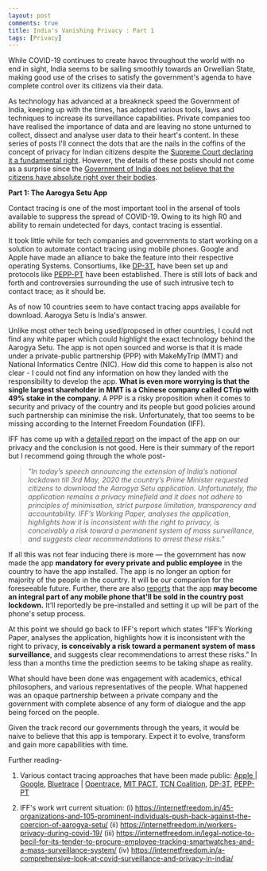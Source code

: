 ```yaml
---
layout: post
comments: true
title: India's Vanishing Privacy : Part 1
tags: [Privacy]
---
```


While COVID-19 continues to create havoc throughout the world with no end in sight, India seems to be sailing smoothly towards an Orwellian State, making good use of the crises to satisfy the government's agenda to have complete control over its citizens via their data.

As technology has advanced at a breakneck speed the Government of India, keeping up with the times, has adopted various tools, laws and techniques to increase its surveillance capabilities. Private companies too have realised the importance of data and are leaving no stone unturned to collect, dissect and analyse user data to their heart's content. In these series of posts I'll connect the dots that are the nails in the coffins of the concept of privacy for Indian citizens despite the [Supreme Court declaring it a fundamental right](https://en.wikipedia.org/wiki/Justice_K._S._Puttaswamy_(Retd.)_and_Anr._vs_Union_Of_India_And_Ors.). However, the details of these posts should not come as a surprise since the [Government of India does not believe that the citizens have absolute right over their bodies](https://timesofindia.indiatimes.com/india/citizens-dont-have-absolute-right-over-their-bodies-government/articleshow/58486260.cms).


**Part 1: The Aarogya Setu App**

Contact tracing is one of the most important tool in the arsenal of tools available to suppress the spread of COVID-19. Owing to its high R0 and ability to remain undetected for days, contact tracing is essential.

It took little while for tech companies and governments to start working on a solution to automate contact tracing using mobile phones. Google and Apple have made an alliance to bake the feature into their respective operating Systems. Consortiums, like [DP-3T](https://en.wikipedia.org/wiki/Decentralized_Privacy-Preserving_Proximity_Tracing), have been set up and protocols like [PEPP-PT](https://en.wikipedia.org/wiki/Pan-European_Privacy-Preserving_Proximity_Tracing) have been established. There is still lots of back and forth and controversies surrounding the use  of such intrusive tech to contact trace; as it should be. 

As of now 10 countries seem to have contact tracing apps available for download. Aarogya Setu is India's answer.

Unlike most other tech being used/proposed in other countries, I could not find any white paper which could highlight the exact technology behind the Aarogya Setu. The app is not open sourced and worse is that it is made under a private-public partnership (PPP) with MakeMyTrip (MMT) and National Informatics Centre (NIC). How did this come to happen is also not clear - I could not find any information on how they landed with the responsibility to develop the app. **What is even more worrying is that the single largest shareholder in MMT is a Chinese company called CTrip with 49% stake in the company.** A PPP is a risky proposition when it comes to security and privacy of the country and its people but good policies around such partnership can minimise the risk. Unfortunately, that too seems to be missing according to the Internet Freedom Foundation (IFF).

IFF has come up with a [detailed report](https://internetfreedom.in/is-aarogya-setu-privacy-first-nope-but-it-could-be-if-the-government-wanted/) on the impact of the app on our privacy and the conclusion is not good. Here is their summary of the report but I recommend going through the whole post-


>  *"In today’s speech announcing the extension of India’s national lockdown till 3rd May, 2020 the country’s Prime Minister requested citizens to download the Aarogya Setu application. Unfortunately, the application remains a privacy minefield and it does not adhere to principles of minimisation, strict purpose limitation, transparency and accountability. IFF’s Working Paper, analyses the application, highlights how it is inconsistent with the right to privacy, is conceivably a risk toward a permanent system of mass surveillance, and suggests clear recommendations to arrest these risks."*  
    
If all this was not fear inducing there is more — the government has now made the app **mandatory for every private and public employee** in the country to have the app installed. The app is no longer an option for majority of the people in the country. It will be our companion for the foreseeable future. Further, there are also [reports](https://www.news18.com/news/tech/aarogya-setu-registration-will-be-mandatory-to-setup-new-phone-govt-sources-2599197.html) that the app **may become an integral part of any mobile phone that'll be sold in the country post lockdown.** It'll reportedly be pre-installed and setting it up will be part of the phone's setup process. 

At this point we should go back to IFF's report which states "IFF’s Working Paper, analyses the application, highlights how it is inconsistent with the right to privacy, **is conceivably a risk toward a permanent system of mass surveillance**, and suggests clear recommendations to arrest these risks." In less than a months time the prediction seems to be taking shape as reality.

What should have been done was engagement with academics, ethical philosophers, and various representatives of the people. What happened was an opaque partnership between a private company and the government with complete absence of any form of dialogue and the app being forced on the people.

Given the track record our governments through the years, it would be naive to believe that this app is temporary. Expect it to evolve, transform and gain more capabilities with time.

Further reading-

1. Various contact tracing approaches that have been made public: [Apple | Google](https://www.apple.com/covid19/contacttracing/), [Bluetrace](https://bluetrace.io/) | [Opentrace](https://github.com/OpenTrace-Community), [MIT PACT](https://pact.mit.edu/), [TCN Coalition](https://tcn-coalition.org/), [DP-3T](https://en.wikipedia.org/wiki/Decentralized_Privacy-Preserving_Proximity_Tracing), [PEPP-PT](https://en.wikipedia.org/wiki/Pan-European_Privacy-Preserving_Proximity_Tracing)

2. IFF's work wrt current situation: (i) https://internetfreedom.in/45-organizations-and-105-prominent-individuals-push-back-against-the-coercion-of-aarogya-setu/ (ii) https://internetfreedom.in/workers-privacy-during-covid-19/ (iii) https://internetfreedom.in/legal-notice-to-becil-for-its-tender-to-procure-employee-tracking-smartwatches-and-a-mass-surveillance-system/ (iv) https://internetfreedom.in/a-comprehensive-look-at-covid-surveillance-and-privacy-in-india/




